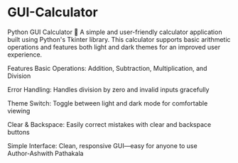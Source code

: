 # GUI-Calculator
Python GUI Calculator 🧮
A simple and user-friendly calculator application built using Python's Tkinter library. This calculator supports basic arithmetic operations and features both light and dark themes for an improved user experience.

Features
Basic Operations: Addition, Subtraction, Multiplication, and Division

Error Handling: Handles division by zero and invalid inputs gracefully

Theme Switch: Toggle between light and dark mode for comfortable viewing

Clear & Backspace: Easily correct mistakes with clear and backspace buttons

Simple Interface: Clean, responsive GUI—easy for anyone to use
<br>
Author-Ashwith Pathakala
